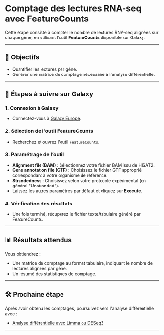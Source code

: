 # Comptage des lectures RNA-seq avec FeatureCounts

Cette étape consiste à compter le nombre de lectures RNA-seq alignées sur chaque gène, en utilisant l’outil **FeatureCounts** disponible sur Galaxy.

---

## 🎯 Objectifs

* Quantifier les lectures par gène.
* Générer une matrice de comptage nécessaire à l'analyse différentielle.

---

## 🚀 Étapes à suivre sur Galaxy

### 1. Connexion à Galaxy

* Connectez-vous à [Galaxy Europe](https://usegalaxy.eu).

### 2. Sélection de l'outil FeatureCounts

* Recherchez et ouvrez l'outil `FeatureCounts`.

### 3. Paramétrage de l’outil

* **Alignment file (BAM)** : Sélectionnez votre fichier BAM issu de HISAT2.
* **Gene annotation file (GTF)** : Choisissez le fichier GTF approprié correspondant à votre organisme de référence.
* **Strandedness** : Choisissez selon votre protocole expérimental (en général "Unstranded").
* Laissez les autres paramètres par défaut et cliquez sur **Execute**.

### 4. Vérification des résultats

* Une fois terminé, récupérez le fichier texte/tabulaire généré par FeatureCounts.

---

## 📊 Résultats attendus

Vous obtiendrez :

* Une matrice de comptage au format tabulaire, indiquant le nombre de lectures alignées par gène.
* Un résumé des statistiques de comptage.

---

## 🛠️ Prochaine étape

Après avoir obtenu les comptages, poursuivez vers l'analyse différentielle avec :

* [Analyse différentielle avec Limma ou DESeq2](./limma.md)

---

